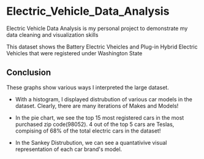 # Electric_Vehicle_Data_Analysis
Electric Vehicle Data Analysis is my personal project to demonstrate my data cleaning and visualization skills

This dataset shows the Battery Electric Vheicles and Plug-in Hybrid Electric Vehicles that were registered under Washington State

## Conclusion

These graphs show various ways I interpreted the large dataset. 

- With a histogram, I displayed distrubution of various car models in the dataset. Clearly, there are many iterations of Makes and Models!

- In the pie chart, we see the top 15 most registered cars in the most purchased zip code(98052). 4 out of the top 5 cars are Teslas, compising of 68% of the total electric cars in the dataset!

- In the Sankey Distrubution, we can see a quantativive visual representation of each car brand's model. 
